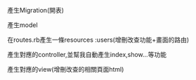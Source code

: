 
產生Migration(開表)

產生model

在routes.rb產生一條resources :users(增刪改查功能+畫面的路由)

產生對應的controller,並幫我自動產生index,show...等功能

產生對應的view(增刪改查的相關頁面html)